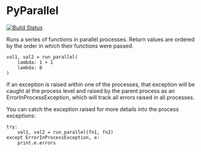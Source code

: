 # PyParallel

[![Build Status](https://travis-ci.org/Shapeways/py-parallel.svg?branch=master)](https://travis-ci.org/Shapeways/py-parallel)

Runs a series of functions in parallel processes. Return values are ordered by the order in which their functions
were passed.

    val1, val2 = run_parallel(
        lambda: 1 + 1
        lambda: 0
    )

If an exception is raised within one of the processes, that exception will be caught at the process
level and raised by the parent process as an ErrorInProcessException, which will track all errors raised in all
processes.

You can catch the exception raised for more details into the process exceptions:

    try:
        val1, val2 = run_parallel(fn1, fn2)
    except ErrorInProcessException, e:
        print.e.errors

